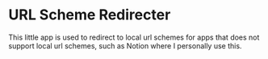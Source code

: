 # URL Scheme Redirecter
This little app is used to redirect to local url schemes for apps that does not support local url schemes, such as Notion where I personally use this.